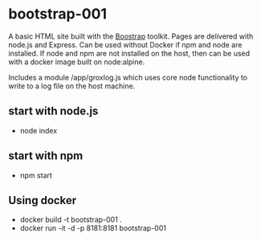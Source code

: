 # bootstrap-001
A basic HTML site built with the [Boostrap](https://getbootstrap.com/) toolkit.  Pages are delivered with node.js and Express.  Can be used without Docker if npm and node are installed.  If node and npm are not installed on the host, then can be used with a docker image built on node:alpine.  

Includes a module /app/groxlog.js which uses core node functionality to write to a log file on the host machine.

## start with node.js
* node index

## start with npm
* npm start

## Using docker
* docker build -t bootstrap-001 .
* docker run -it -d -p 8181:8181 bootstrap-001
